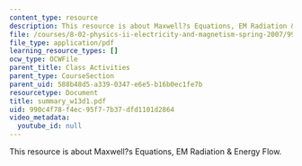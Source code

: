 ```yaml
---
content_type: resource
description: This resource is about Maxwell?s Equations, EM Radiation & Energy Flow.
file: /courses/8-02-physics-ii-electricity-and-magnetism-spring-2007/990c4f78f4ec95f77b37dfd1101d2864_summary_w13d1.pdf
file_type: application/pdf
learning_resource_types: []
ocw_type: OCWFile
parent_title: Class Activities
parent_type: CourseSection
parent_uid: 588b48d5-a339-0347-e6e5-b16b0ec1fe7b
resourcetype: Document
title: summary_w13d1.pdf
uid: 990c4f78-f4ec-95f7-7b37-dfd1101d2864
video_metadata:
  youtube_id: null
---
```

This resource is about Maxwell?s Equations, EM Radiation & Energy Flow.

